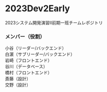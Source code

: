 # 2023Dev2Early
2023システム開発演習Ⅱ前期一班チームレポジトリ
<h3>メンバー（役割）</h3>
小谷（リーダー/バックエンド）<br>
白濵（サブリーダー/バックエンド）<br>
岩崎（フロントエンド）<br>
谷川（データベース）<br>
橋村（フロントエンド）<br>
斎藤（設計）<br>
交野（設計）
